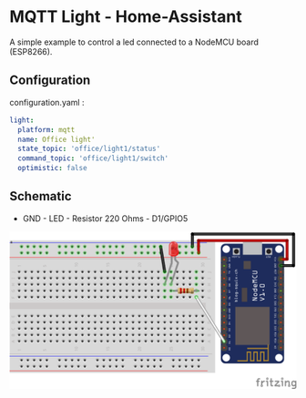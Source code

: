 # MQTT Light - Home-Assistant
A simple example to control a led connected to a NodeMCU board (ESP8266).

## Configuration
configuration.yaml :
```yaml
light:
  platform: mqtt
  name: Office light'
  state_topic: 'office/light1/status'
  command_topic: 'office/light1/switch'
  optimistic: false
```

## Schematic
- GND - LED - Resistor 220 Ohms - D1/GPIO5

![Schematic](Schematic.png)
